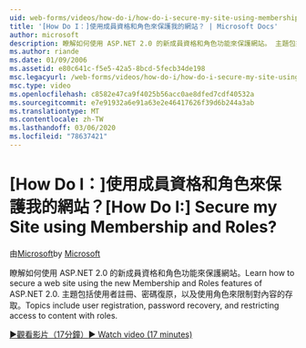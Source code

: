 ```yaml
---
uid: web-forms/videos/how-do-i/how-do-i-secure-my-site-using-membership-and-roles
title: '[How Do I：]使用成員資格和角色來保護我的網站？ | Microsoft Docs'
author: microsoft
description: 瞭解如何使用 ASP.NET 2.0 的新成員資格和角色功能來保護網站。 主題包括使用者註冊、密碼復原和 restricti 。
ms.author: riande
ms.date: 01/09/2006
ms.assetid: e80c641c-f5e5-42a5-8bcd-5fecb34de198
msc.legacyurl: /web-forms/videos/how-do-i/how-do-i-secure-my-site-using-membership-and-roles
msc.type: video
ms.openlocfilehash: c8582e47ca9f4025b56acc0ae8dfed7cdf40532a
ms.sourcegitcommit: e7e91932a6e91a63e2e46417626f39d6b244a3ab
ms.translationtype: MT
ms.contentlocale: zh-TW
ms.lasthandoff: 03/06/2020
ms.locfileid: "78637421"
---
```

# <a name="how-do-i-secure-my-site-using-membership-and-roles"></a><span data-ttu-id="7c7bd-105">[How Do I：]使用成員資格和角色來保護我的網站？</span><span class="sxs-lookup"><span data-stu-id="7c7bd-105">[How Do I:] Secure my Site using Membership and Roles?</span></span>

<span data-ttu-id="7c7bd-106">由[Microsoft](https://github.com/microsoft)</span><span class="sxs-lookup"><span data-stu-id="7c7bd-106">by [Microsoft](https://github.com/microsoft)</span></span>

<span data-ttu-id="7c7bd-107">瞭解如何使用 ASP.NET 2.0 的新成員資格和角色功能來保護網站。</span><span class="sxs-lookup"><span data-stu-id="7c7bd-107">Learn how to secure a web site using the new Membership and Roles features of ASP.NET 2.0.</span></span> <span data-ttu-id="7c7bd-108">主題包括使用者註冊、密碼復原，以及使用角色來限制對內容的存取。</span><span class="sxs-lookup"><span data-stu-id="7c7bd-108">Topics include user registration, password recovery, and restricting access to content with roles.</span></span>

[<span data-ttu-id="7c7bd-109">&#9654;觀看影片（17分鐘）</span><span class="sxs-lookup"><span data-stu-id="7c7bd-109">&#9654; Watch video (17 minutes)</span></span>](https://channel9.msdn.com/Blogs/ASP-NET-Site-Videos/how-do-i-secure-my-site-using-membership-and-roles)
